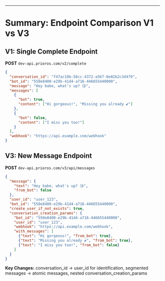 ---

# Summary: Endpoint Comparison V1 vs V3

<div class="grid grid-cols-2 gap-6 text-sm">

<div>

## V1: Single Complete Endpoint

**POST** `dev-api.prioros.com/v2/complete`

```json
{
  "conversation_id": "f47ac10b-58cc-4372-a567-0e02b2c3d479",
  "bot_id": "550e8400-e29b-41d4-a716-446655440000",
  "message": "Hey babe, what's up? 😘",
  "messages": [
    {
      "bot": true, 
      "content": ["Hi gorgeous!", "Missing you already 💕"]
    },
    {
      "bot": false,
      "content": ["I miss you too!"]
    }
  ],
  "webhook": "https://api.example.com/webhook"
}
```

</div>

<div>

## V3: New Message Endpoint

**POST** `dev-api.prioros.com/v3/api/messages`

```json
{
  "message": {
    "text": "Hey babe, what's up? 😘",
    "from_bot": false
  },
  "user_id": "user_123",
  "bot_id": "550e8400-e29b-41d4-a716-446655440000",
  "create_user_if_not_exists": true,
  "conversation_creation_params": {
    "bot_id": "550e8400-e29b-41d4-a716-446655440000",
    "user_id": "user_123",
    "webhook": "https://api.example.com/webhook",
    "with_messages": [
      {"text": "Hi gorgeous!", "from_bot": true},
      {"text": "Missing you already 💕", "from_bot": true},
      {"text": "I miss you too!", "from_bot": false}
    ]
  }
}
```

</div>

</div>

<div class="mt-4 p-3 bg-blue-50 border-l-4 border-blue-500 text-blue-900 text-xs">
<strong>Key Changes:</strong> conversation_id → user_id for identification, segmented messages → atomic messages, nested conversation_creation_params
</div>